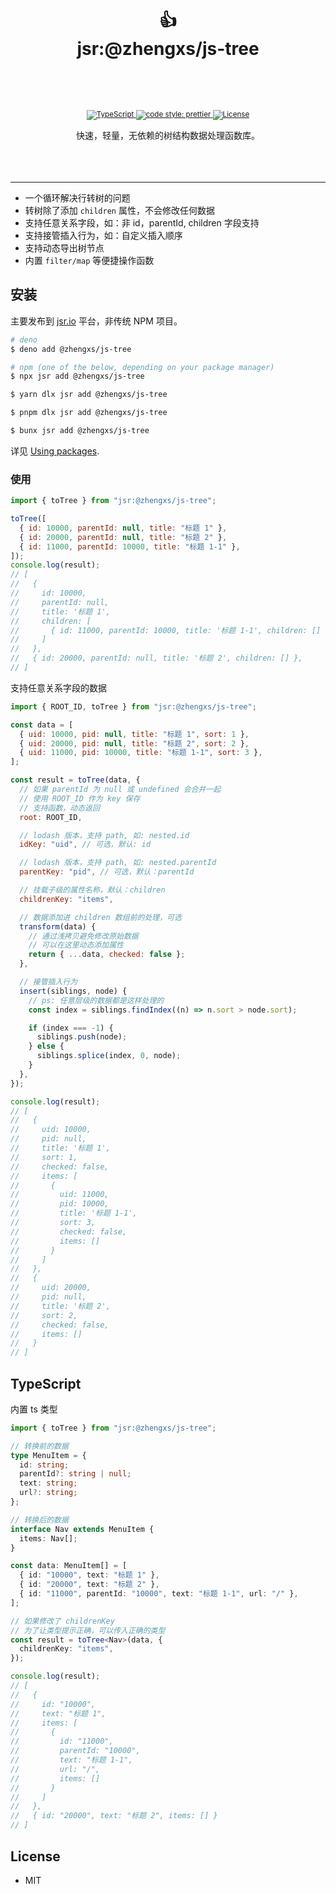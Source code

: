 <div align="center">
  <h1>
   <br/>
    <br/>
    👍
    <br />
    jsr:@zhengxs/js-tree
    <br />
    <br />
  </h1>
  <sup>
    <br />
    <br />
    <a href="https://www.typescriptlang.org">
      <img src="https://img.shields.io/badge/lang-typescript-informational?style=flat" alt="TypeScript" />
    </a>
    <a href="https://github.com/prettier/prettier">
      <img src="https://img.shields.io/badge/code_style-prettier-ff69b4.svg?style=flat-square" alt="code style: prettier" />
    </a>
    <a href="#License">
      <img src="https://img.shields.io/npm/l/@zhengxs/js.tree.svg?style=flat-square" alt="License" />
    </a>
    <br />
    <br />
  </sup>
  <div>快速，轻量，无依赖的树结构数据处理函数库。</div>
  <br />
  <br />
  <br />
</div>

---

- 一个循环解决行转树的问题
- 转树除了添加 `children` 属性，不会修改任何数据
- 支持任意关系字段，如：非 id，parentId, children 字段支持
- 支持接管插入行为，如：自定义插入顺序
- 支持动态导出树节点
- 内置 `filter/map` 等便捷操作函数

## 安装

主要发布到 [jsr.io](https://jsr.io/) 平台，非传统 NPM 项目。

```sh
# deno
$ deno add @zhengxs/js-tree

# npm (one of the below, depending on your package manager)
$ npx jsr add @zhengxs/js-tree

$ yarn dlx jsr add @zhengxs/js-tree

$ pnpm dlx jsr add @zhengxs/js-tree

$ bunx jsr add @zhengxs/js-tree
```

详见 [Using packages](https://jsr.io/docs/using-packages).

### 使用

```js
import { toTree } from "jsr:@zhengxs/js-tree";

toTree([
  { id: 10000, parentId: null, title: "标题 1" },
  { id: 20000, parentId: null, title: "标题 2" },
  { id: 11000, parentId: 10000, title: "标题 1-1" },
]);
console.log(result);
// [
//   {
//     id: 10000,
//     parentId: null,
//     title: '标题 1',
//     children: [
//       { id: 11000, parentId: 10000, title: '标题 1-1', children: [] }
//     ]
//   },
//   { id: 20000, parentId: null, title: '标题 2', children: [] },
// ]
```

支持任意关系字段的数据

```js
import { ROOT_ID, toTree } from "jsr:@zhengxs/js-tree";

const data = [
  { uid: 10000, pid: null, title: "标题 1", sort: 1 },
  { uid: 20000, pid: null, title: "标题 2", sort: 2 },
  { uid: 11000, pid: 10000, title: "标题 1-1", sort: 3 },
];

const result = toTree(data, {
  // 如果 parentId 为 null 或 undefined 会合并一起
  // 使用 ROOT_ID 作为 key 保存
  // 支持函数，动态返回
  root: ROOT_ID,

  // lodash 版本，支持 path, 如: nested.id
  idKey: "uid", // 可选，默认: id

  // lodash 版本，支持 path, 如: nested.parentId
  parentKey: "pid", // 可选，默认：parentId

  // 挂载子级的属性名称，默认：children
  childrenKey: "items",

  // 数据添加进 children 数组前的处理，可选
  transform(data) {
    // 通过浅拷贝避免修改原始数据
    // 可以在这里动态添加属性
    return { ...data, checked: false };
  },

  // 接管插入行为
  insert(siblings, node) {
    // ps: 任意层级的数据都是这样处理的
    const index = siblings.findIndex((n) => n.sort > node.sort);

    if (index === -1) {
      siblings.push(node);
    } else {
      siblings.splice(index, 0, node);
    }
  },
});

console.log(result);
// [
//   {
//     uid: 10000,
//     pid: null,
//     title: '标题 1',
//     sort: 1,
//     checked: false,
//     items: [
//       {
//         uid: 11000,
//         pid: 10000,
//         title: '标题 1-1',
//         sort: 3,
//         checked: false,
//         items: []
//       }
//     ]
//   },
//   {
//     uid: 20000,
//     pid: null,
//     title: '标题 2',
//     sort: 2,
//     checked: false,
//     items: []
//   }
// ]
```

## TypeScript

内置 ts 类型

```ts
import { toTree } from "jsr:@zhengxs/js-tree";

// 转换前的数据
type MenuItem = {
  id: string;
  parentId?: string | null;
  text: string;
  url?: string;
};

// 转换后的数据
interface Nav extends MenuItem {
  items: Nav[];
}

const data: MenuItem[] = [
  { id: "10000", text: "标题 1" },
  { id: "20000", text: "标题 2" },
  { id: "11000", parentId: "10000", text: "标题 1-1", url: "/" },
];

// 如果修改了 childrenKey
// 为了让类型提示正确，可以传入正确的类型
const result = toTree<Nav>(data, {
  childrenKey: "items",
});

console.log(result);
// [
//   {
//     id: "10000",
//     text: "标题 1",
//     items: [
//       {
//         id: "11000",
//         parentId: "10000",
//         text: "标题 1-1",
//         url: "/",
//         items: []
//       }
//     ]
//   },
//   { id: "20000", text: "标题 2", items: [] }
// ]
```

## License

- MIT
